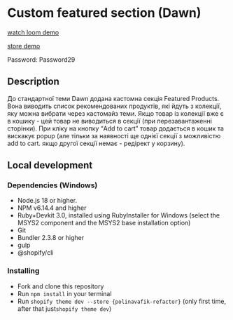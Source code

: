 # Custom featured section (Dawn)
[watch loom demo](https://www.loom.com/share/84f1ebc833ee4ab782d9b2f19d7d0641?sid=93ff53a1-936c-43c6-a466-35b4ee0abbb6)

[store demo](https://tpxnqohm41enxtqh-67706716396.shopifypreview.com)

Password: Password29

## Description
До стандартної теми Dawn додана кастомна секція Featured Products. Вона виводить список рекомендованих продуктів, які йдуть з колекції, яку можна вибрати через кастомайз теми. Якщо товар із колекції вже є в кошику - цей товар не виводиться в секції (при перезавантаженні сторінки). При кліку на кнопку “Add to cart” товар додається в кошик та вискакує popup (але тільки за наявності ще однієї секції з можливістю add to cart. якщо другої секції немає - редірект у корзину).

## Local development
### Dependencies (Windows)
* Node.js 18 or higher.
* NPM v6.14.4 and higher
* Ruby+Devkit 3.0, installed using RubyInstaller for Windows
(select the MSYS2 component and the MSYS2 base installation option)
* Git
* Bundler 2.3.8 or higher
* gulp
* @shopify/cli

### Installing
* Fork and clone this repository
* Run `npm install` in your terminal
* Run `shopify theme dev --store {polinavafik-refactor}` (only first time, after that just`shopify theme dev`)
